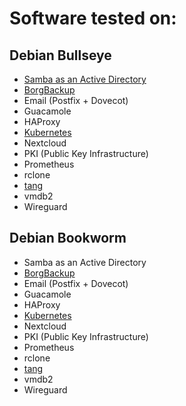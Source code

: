 # Software tested on:

## Debian Bullseye
- [Samba as an Active Directory](debian/bullseye/active-directory/software.md)
- [BorgBackup](debian/bullseye/borgbackup/software.md)
- Email (Postfix + Dovecot)
- Guacamole
- HAProxy
- [Kubernetes](debian/bullseye/kubernetes/software.md)
- Nextcloud
- PKI (Public Key Infrastructure)
- Prometheus
- rclone
- [tang](debian/bullseye/tang/software.md)
- vmdb2
- Wireguard

## Debian Bookworm
- Samba as an Active Directory
- [BorgBackup](debian/bookworm/borgbackup/software.md)
- Email (Postfix + Dovecot)
- Guacamole
- HAProxy
- [Kubernetes](debian/bookworm/kubernetes/software.md)
- Nextcloud
- PKI (Public Key Infrastructure)
- Prometheus
- rclone
- [tang](debian/bookworm/tang/software.md)
- vmdb2
- Wireguard